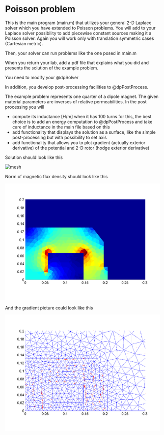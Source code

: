Poisson problem
==

This is the main program (main.m) that utilizes your general 2-D Laplace solver which you have extended to Poisson problems.
You will add to your Laplace solver possibility to add piecewise constant sources making it a Poisson solver.
Again you will work only with translation symmetric cases (Cartesian metric).

Then, your solver can run problems like the one posed in main.m

When you return your lab, add a pdf file that explains what you did and presents the solution of the example problem.

You need to modify your @dpSolver

In addition, you develop post-processing facilities to @dpPostProcess.

The example problem represents one quarter of a dipole magnet. The given material parameters are inverses of relative permeabilities. 
In the post processing you will
- compute its inductance [H/m] when it has 100 turns
for this, the best choice is to add an energy computation to @dpPostProcess and take care of inductance in the main file based on this
- add functionality that displays the solution as a surface, like the simple post-processing but with possibility to set axis
- add functionality that allows you to plot gradient (actually exterior derivative) of the potential and 2-D rotor (hodge exterior derivative)

Solution should look like this

![mesh](https://raw.githubusercontent.com/stenvala/dp/master/labs/lab2/figSolutions.png)

Norm of magnetic flux density should look like this

![mesh](https://raw.githubusercontent.com/stenvala/dp/master/labs/lab2/figNormGrad.png)

And the gradient picture could look like this

![mesh](https://raw.githubusercontent.com/stenvala/dp/master/labs/lab2/figGrad.png)


